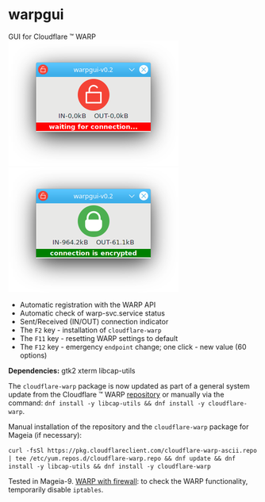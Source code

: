 # warpgui
GUI for Cloudflare ™ WARP  
![](https://github.com/AKotov-dev/warpgui/blob/main/ScreenShots/warpgui-11.png) ![](https://github.com/AKotov-dev/warpgui/blob/main/ScreenShots/warpgui-12.png)  
+ Automatic registration with the WARP API
+ Automatic check of warp-svc.service status
+ Sent/Received (IN/OUT) connection indicator
+ The `F2` key - installation of `cloudflare-warp`
+ The `F11` key - resetting WARP settings to default
+ The `F12` key - emergency `endpoint` change; one click - new value (60 options)
  
**Dependencies:** gtk2 xterm libcap-utils
  
The `cloudflare-warp` package is now updated as part of a general system update from the Cloudflare ™ WARP [repository](https://pkg.cloudflareclient.com/#rhel) or manually via the command: `dnf install -y libcap-utils && dnf install -y cloudflare-warp`.  
  
Manual installation of the repository and the `cloudflare-warp` package for Mageia (if necessary):
```
curl -fsSl https://pkg.cloudflareclient.com/cloudflare-warp-ascii.repo | tee /etc/yum.repos.d/cloudflare-warp.repo && dnf update && dnf install -y libcap-utils && dnf install -y cloudflare-warp
```
Tested in Mageia-9. [WARP with firewall](https://developers.cloudflare.com/cloudflare-one/connections/connect-devices/warp/deployment/firewall/): to check the WARP functionality, temporarily disable `iptables`.
